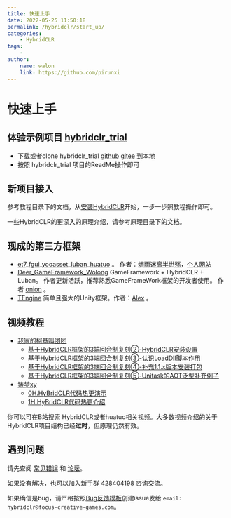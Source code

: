 ```yaml
---
title: 快速上手
date: 2022-05-25 11:50:18
permalink: /hybridclr/start_up/
categories:
    - HybridCLR
tags:
    -
author:
    name: walon
    link: https://github.com/pirunxi
---
```


# 快速上手

## 体验示例项目 [hybridclr_trial](https://github.com/focus-creative-games/hybridclr_trial)

- 下载或者clone hybridclr_trial [github](https://github.com/focus-creative-games/hybridclr_trial) [gitee](https://gitee.com/focus-creative-games/hybridclr) 到本地
- 按照 hybridclr_trial 项目的ReadMe操作即可

## 新项目接入

参考教程目录下的文档，从[安装HybridCLR](/hybridclr/install/)开始，一步一步照教程操作即可。

一些HybridCLR的更深入的原理介绍，请参考原理目录下的文档。

## 现成的第三方框架

- [et7_fgui_yooasset_luban_huatuo](https://github.com/wqaetly/ET/tree/et7_fgui_yooasset_luban_huatuo) 。 作者：[烟雨迷离半世殇](https://github.com/wqaetly)，[个人网站](https://www.lfzxb.top/)
- [Deer_GameFramework_Wolong](https://github.com/It-Life/Deer_GameFramework_Wolong) GameFramework + HybridCLR + Luban。 作者更新活跃，推荐熟悉GameFrameWork框架的开发者使用。 作者 [onion](https://github.com/It-Life) 。
- [TEngine](https://github.com/ALEXTANGXIAO/TEngine) 简单且强大的Unity框架。作者：[Alex](https://github.com/ALEXTANGXIAO) 。

## 视频教程

- [我家的柯基叫团团](https://space.bilibili.com/403513107)
  - [基于HybridCLR框架的3端回合制复刻②-HybridCLR安装设置](https://www.bilibili.com/video/BV1q841177SZ/)
  - [基于HybridCLR框架的3端回合制复刻③-认识LoadDll脚本作用](https://www.bilibili.com/video/BV1z24y117xD/)
  - [基于HybridCLR框架的3端回合制复刻④-补充1.1.x版本安装打包](https://www.bilibili.com/video/BV1XW4y1p7yK/)
  - [基于HybridCLR框架的3端回合制复刻⑤-Unitask的AOT泛型补充例子](https://www.bilibili.com/video/BV1Wd4y1s7Bb/)
- [铸梦xy](https://space.bilibili.com/238170735)
  - [0H.HyBridCLR代码热更演示](https://www.bilibili.com/video/BV1AD4y1e756/)
  - [1H.HyBridCLR代码热更介绍](https://www.bilibili.com/video/BV1jK41197SW/)

你可以可在B站搜索 HybridCLR或者huatuo相关视频。大多数视频介绍的关于HybridCLR项目结构已经**过时**，但原理仍然有效。

## 遇到问题

请先查阅 [常见错误](/hybridclr/common_errors/) 和 [论坛](https://forum.focus-creative-games.com/topics)。

如果没有解决，也可以加入新手群 428404198 咨询交流。

如果确信是bug，请严格按照[Bug反馈模板](/hybridclr/bug_reporter/)创建issue发给 `email: hybridclr@focus-creative-games.com`。

